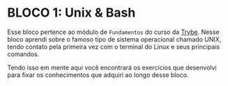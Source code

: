 # BLOCO 1: Unix & Bash

Esse bloco pertence ao módulo de `Fundamentos` do curso da [Trybe](https://www.betrybe.com/). Nesse bloco aprendi sobre o famoso tipo de sistema operacional chamado UNIX, tendo contato pela primeira vez com o terminal do Linux e seus principais comandos.

Tendo isso em mente aqui você encontrará os exercícios que desenvolvi para fixar os conhecimentos que adquiri ao longo desse bloco.
